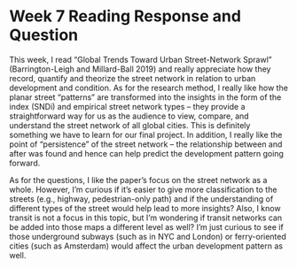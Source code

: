 # Week 7 Reading Response and Question

This week, I read “Global Trends Toward Urban Street-Network Sprawl” (Barrington-Leigh and Millard-Ball 2019) and really appreciate how they record, quantify and theorize the street network in relation to urban development and condition. As for the research method, I really like how the planar street “patterns” are transformed into the insights in the form of the index (SNDi) and empirical street network types – they provide a straightforward way for us as the audience to view, compare, and understand the street network of all global cities. This is definitely something we have to learn for our final project. In addition, I really like the point of “persistence” of the street network – the relationship between and after was found and hence can help predict the development pattern going forward. 

As for the questions, I like the paper’s focus on the street network as a whole. However, I’m curious if it’s easier to give more classification to the streets (e.g., highway, pedestrian-only path) and if the understanding of different types of the street would help lead to more insights? Also, I know transit is not a focus in this topic, but I’m wondering if transit networks can be added into those maps a different level as well? I’m just curious to see if those underground subways (such as in NYC and London) or ferry-oriented cities (such as Amsterdam) would affect the urban development pattern as well. 

